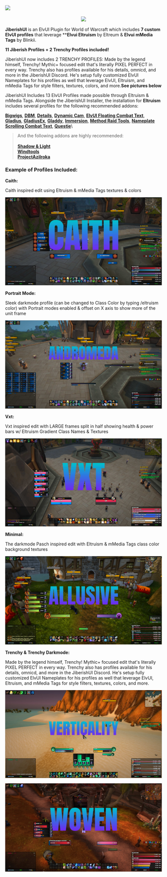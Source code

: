 ### [![](https://img.shields.io/badge/JiberishUI-Join-purple.svg?longCache=true?style=flat-square&logo=discord)](https://discord.gg/jr5w8ArzAx)
<p align="center"> <img src="https://github.com/jiberishxd/ElvUI_JiberishUI/raw/main/Screenshots/logo.png"/></p>

**JiberishUI** is an ElvUI Plugin for World of Warcraft which includes **7 custom ElvUI profiles** that leverage ****Elvui Eltruism** by Eltreum & **Elvui mMedia Tags** by Blinkii. 

**11 Jiberish Profiles + 2 Trenchy Profiles included!**

JiberishUI now includes 2 TRENCHY PROFILES: Made by the legend himself, Trenchy! Mythic+ focused edit that's literally PIXEL PERFECT in every way. Trenchy also has profiles available for his details, omnicd, and more in the JiberishUI Discord. He's setup fully customized ElvUI Nameplates for his profiles as well that leverage ElvUI, Eltruism, and mMedia Tags for style filters, textures, colors, and more.**See pictures below**

JiberishUI Includes 13 ElvUI Profiles made possible through Eltruism & mMedia Tags. Alongside the JiberishUI Installer, the installation for **Eltruism** includes several profiles for the following recommended addons:

**[Bigwigs](https://www.curseforge.com/wow/addons/big-wigs)**, **[DBM](https://www.curseforge.com/wow/addons/deadly-boss-mods)**, **[Details](https://www.curseforge.com/wow/addons/details)**, **[Dynamic Cam](https://www.curseforge.com/wow/addons/dynamiccam)**, **[ElvUI Floating Combat Text](https://www.tukui.org/addons.php?id=137)**, **[Gladius](https://www.curseforge.com/wow/addons/gladius-v3)**, **[GladiusEx](https://www.curseforge.com/wow/addons/gladiusex)**, **[Gladdy](https://www.curseforge.com/wow/addons/gladdy-tbc)**, **[Immersion](https://www.curseforge.com/wow/addons/immersion)**, **[Method Raid Tools](https://www.curseforge.com/wow/addons/method-raid-tools)**, **[Nameplate Scrolling Combat Text](https://www.curseforge.com/wow/addons/nameplate-scrolling-combat-text)**, **[Questie](https://www.curseforge.com/wow/addons/questie)**\

> And the following addons are highly recommended:\
\
**[Shadow & Light](https://www.tukui.org/addons.php?id=38)**\
**[Windtools](https://www.curseforge.com/wow/addons/elvui-windtools)**\
**[ProjectAzilroka](https://www.curseforge.com/wow/addons/projectazilroka)**

### Example of Profiles Included:

**Caith:**

Caith inspired edit using Eltruism & mMedia Tags textures & colors

[![](https://raw.githubusercontent.com/jiberishxd/ElvUI_JiberishUI/main/Screenshots/1.jpg)](https://raw.githubusercontent.com/jiberishxd/ElvUI_JiberishUI/main/Screenshots/1.jpg)

**Portrait Mode:**

Sleek darkmode profile (can be changed to Class Color by typing /eltruism color) with Portrait modes enabled & offset on X axis to show more of the unit frame

[![](https://raw.githubusercontent.com/jiberishxd/ElvUI_JiberishUI/main/Screenshots/4.jpg)](https://raw.githubusercontent.com/jiberishxd/ElvUI_JiberishUI/main/Screenshots/4.jpg)

**Vxt:**

Vxt inspired edit with LARGE frames split in half showing health & power bars w/ Eltruism Gradient Class Names & Textures

[![](https://raw.githubusercontent.com/jiberishxd/ElvUI_JiberishUI/main/Screenshots/3.jpg)](https://raw.githubusercontent.com/jiberishxd/ElvUI_JiberishUI/main/Screenshots/3.jpg)

**Minimal:**

The darkmode Pasch inspired edit with Eltruism & mMedia Tags class color background textures

[![](https://raw.githubusercontent.com/jiberishxd/ElvUI_JiberishUI/main/Screenshots/2.jpg)](https://raw.githubusercontent.com/jiberishxd/ElvUI_JiberishUI/main/Screenshots/2.jpg)

**Trenchy & Trenchy Darkmode:**

Made by the legend himself, Trenchy! Mythic+ focused edit that's literally PIXEL PERFECT in every way. Trenchy also has profiles available for his details, omnicd, and more in the JiberishUI Discord. He's setup fully customized ElvUI Nameplates for his profiles as well that leverage ElvUI, Eltruism, and mMedia Tags for style filters, textures, colors, and more.

[![](https://raw.githubusercontent.com/jiberishxd/ElvUI_JiberishUI/main/Screenshots/5.jpg)](https://raw.githubusercontent.com/jiberishxd/ElvUI_JiberishUI/main/Screenshots/5.jpg)

[![](https://raw.githubusercontent.com/jiberishxd/ElvUI_JiberishUI/main/Screenshots/6.jpg)](https://raw.githubusercontent.com/jiberishxd/ElvUI_JiberishUI/main/Screenshots/6.jpg)
